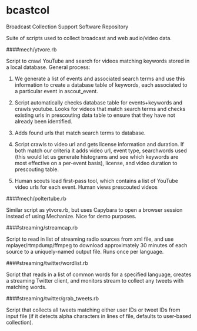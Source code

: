 bcastcol
========

Broadcast Collection Support Software Repository

Suite of scripts used to collect broadcast and web audio/video data.

####mech/ytvore.rb

Script to crawl YouTube and search for videos matching keywords stored in a local database.
General process:

1. We generate a list of events and associated search terms and use this information to create a database table of keywords, each associated to a particular event in ascout_event.

2. Script automatically checks database table for events+keywords and crawls youtube. Looks for videos that match search terms and checks existing urls in prescouting data table to ensure that they have not already been identified.

3. Adds found urls that match search terms to database.

4. Script crawls to video url and gets license information and duration. If both match our criteria it adds video url, event type, searchwords used (this would let us generate histograms and see which keywords are most effective on a per-event basis), license, and video duration to prescouting table.

5. Human scouts load first-pass tool, which contains a list of YouTube video urls for each event. Human views prescouted videos

####mech/poltertube.rb

Similar script as ytvore.rb, but uses Capybara to open a browser session instead of using Mechanize. Nice for demo purposes.

####streaming/streamcap.rb

Script to read in list of streaming radio sources from xml file, and use mplayer/rtmpdump/ffmpeg to download approximately 30 minutes of each source to a uniquely-named output file. Runs once per language.

####streaming/twitter/wordlist.rb

Script that reads in a list of common words for a specified language, creates a streaming Twitter client, and monitors stream to collect any tweets with matching words.

####streaming/twitter/grab_tweets.rb

Script that collects all tweets matching either user IDs or tweet IDs from input file (if it detects alpha characters in lines of file, defaults to user-based collection).

